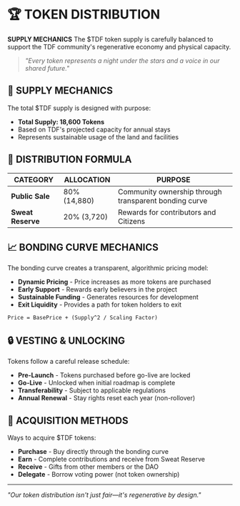 # 🏆 TOKEN DISTRIBUTION

**SUPPLY MECHANICS** The $TDF token supply is carefully balanced to support the TDF community's regenerative economy and physical capacity.

> *"Every token represents a night under the stars and a voice in our shared future."*

## 🎯 SUPPLY MECHANICS

The total $TDF supply is designed with purpose:

- **Total Supply: 18,600 Tokens**
- Based on TDF's projected capacity for annual stays
- Represents sustainable usage of the land and facilities

## 🧮 DISTRIBUTION FORMULA

| CATEGORY | ALLOCATION | PURPOSE |
|----------|------------|---------|
| **Public Sale** | 80% (14,880) | Community ownership through transparent bonding curve |
| **Sweat Reserve** | 20% (3,720) | Rewards for contributors and Citizens |

## 📈 BONDING CURVE MECHANICS

The bonding curve creates a transparent, algorithmic pricing model:

- **Dynamic Pricing** - Price increases as more tokens are purchased
- **Early Support** - Rewards early believers in the project
- **Sustainable Funding** - Generates resources for development
- **Exit Liquidity** - Provides a path for token holders to exit

```
Price = BasePrice + (Supply^2 / Scaling Factor)
```

## 🔒 VESTING & UNLOCKING

Tokens follow a careful release schedule:

- **Pre-Launch** - Tokens purchased before go-live are locked
- **Go-Live** - Unlocked when initial roadmap is complete
- **Transferability** - Subject to applicable regulations
- **Annual Renewal** - Stay rights reset each year (non-rollover)

## 🔄 ACQUISITION METHODS

Ways to acquire $TDF tokens:

- **Purchase** - Buy directly through the bonding curve
- **Earn** - Complete contributions and receive from Sweat Reserve
- **Receive** - Gifts from other members or the DAO
- **Delegate** - Borrow voting power (not token ownership)

---

*"Our token distribution isn't just fair—it's regenerative by design."*
